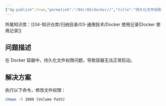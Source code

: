 ```yaml
---
{"dg-publish":true,"permalink":"/04//03/docker//","title":"持久化文件权限问题","tags":["Docker"]}
---
```



所属知识库：[[04-知识仓库/归纳目录/03-通用技术/Docker 使用记录\|Docker 使用记录]]

## 问题描述

在 Docker 容器中，持久化文件权限问题，导致容器无法正常启动。

## 解决方案

执行以下命令，修改文件权限：

```bash
chown -R 1000 [Volume Path]
```
